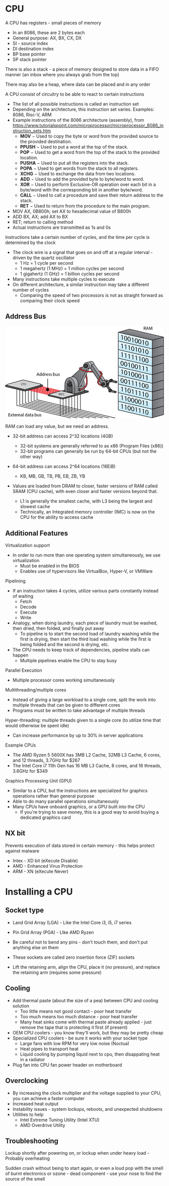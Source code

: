 # CPU

A CPU has registers - small pieces of memory

* In an 8086, these are 2 bytes each
* General purpose: AX, BX, CX, DX
* SI - source index
* DI destination index
* BP base pointer
* SP stack pointer

There is also a stack - a piece of memory designed to store data in a FIFO manner (an inbox where you always grab from the top)

There may also be a heap, where data can be placed and in any order

A CPU consist of circuitry to be able to react to certain instructions

* The list of all possible instructions is called an instruction set
* Depending on the architecture, this instruction set varies. Examples: 8086, Risc-V, ARM
* Example instructions of the 8086 architecture (assembly), from https://www.tutorialspoint.com/microprocessor/microprocessor_8086_instruction_sets.htm
  * **MOV** − Used to copy the byte or word from the provided source to the provided destination.
  * **PPUSH** − Used to put a word at the top of the stack.
  * **POP** − Used to get a word from the top of the stack to the provided location.
  * **PUSHA** − Used to put all the registers into the stack.
  * **POPA** − Used to get words from the stack to all registers.
  * **XCHG** − Used to exchange the data from two locations.
  * **ADD** − Used to add the provided byte to byte/word to word.
  * **XOR** − Used to perform Exclusive-OR operation over each bit in a byte/word with the corresponding bit in another byte/word.
  * **CALL** − Used to call a procedure and save their return address to the stack.
  * **RET** − Used to return from the procedure to the main program.
* MOV AX, 0B800h; set AX to hexadecimal value of B800h
* ADD BX, AX; add AX to BX
* RET; return to calling method
* Actual instructions are transmitted as 1s and 0s

Instructions take a certain number of cycles, and the time per cycle is determined by the clock

* The clock wire is a signal that goes on and off at a regular interval - driven by the quartz oscillator
  * 1 Hz = 1 cycle per second
  * 1 megahertz (1 MHz) = 1 million cycles per second
  * 1 gigahertz (1 GHz) = 1 billion cycles per second
* Many instructions take multiple cycles to execute
* On different architecture, a similar instruction may take a different number of cycles
  * Comparing the speed of two processors is not as straight forward as comparing their clock speed

## Address Bus

![memoryControlChip](images/memoryControlChip.jpg)

RAM can load any value, but we need an address.

* 32-bit address can access 2^32 locations (4GB)
  * 32-bit systems are generally referred to as x86 (Program Files (x86))
  * 32-bit programs can generally be run by 64-bit CPUs (but not the other way)

* 64-bit address can access 2^64 locations (16EiB)
  * KB, MB, GB, TB, PB, EB, ZB, YB

* Values are loaded from DRAM to closer, faster versions of RAM called SRAM (CPU cache), with even closer and faster versions beyond that.
  * L1 is generally the smallest cache, with L3 being the largest and slowest cache
  * Technically, an Integrated memory controller (IMC) is now on the CPU for the ability to access cache

## Additional Features

Virtualization support

* In order to run more than one operating system simultaneously, we use virtualization
  * Must be enabled in the BIOS
  * Enables use of hypervisors like VirtualBox, Hyper-V, or VMWare

Pipelining

* If an instruction takes 4 cycles, utilize various parts constantly instead of waiting
  * Fetch
  * Decode
  * Execute
  * Write
* Analogy, when doing laundry, each piece of laundry must be washed, then dried, then folded, and finally put away
  * To pipeline is to start the second load of laundry washing while the first is drying, then start the third load washing while the first is being folded and the second is drying, etc.
* The CPU needs to keep track of dependencies, pipeline stalls can happen
  * Multiple pipelines enable the CPU to stay busy


Parallel Execution

* Multiple processor cores working simultaneously

Multithreading/multiple cores

* Instead of giving a large workload to a single core, split the work into multiple threads that can be given to different cores
* Programs must be written to take advantage of multiple threads

Hyper-threading: multiple threads given to a single core (to utilize time that would otherwise be spent idle)

* Can increase performance by up to 30% in server applications

Example CPUs

* The AMD Ryzen 5 5600X has 3MB L2 Cache, 32MB L3 Cache, 6 cores, and 12 threads, 3.7GHz for $267
* The Intel Core i7 11th Gen has 16 MB L3 Cache, 8 cores, and 16 threads, 3.6GHz for $349

Graphics Processing Unit (GPU)

* Similar to a CPU, but the instructions are specialized for graphics operations rather than general purpose
* Able to do many parallel operations simultaneously
* Many CPUs have onboard graphics, or a GPU built into the CPU
  * If you're trying to save money, this is a good way to avoid buying a dedicated graphics card

## NX bit

Prevents execution of data stored in certain memory - this helps protect against malware

* Intex - XD bit (eXecute Disable)
* AMD - Enhanced Virus Protection
* ARM - XN (eXecute Never)

# Installing a CPU

## Socket type

* Land Grid Array (LGA) - Like the Intel Core i3, i5, i7 series

* Pin Grid Array (PGA) - LIke AMD Ryzen

* Be careful not to bend any pins - don't touch them, and don't put anything else on them
* These sockets are called zero insertion force (ZIF) sockets
* Lift the retaining arm, align the CPU, place it (no pressure), and replace the retaining arm (requires some pressure)

## Cooling

* Add thermal paste (about the size of a pea) between CPU and cooling solution
  * Too little means not good contact - poor heat transfer
  * Too much means too much distance - poor heat transfer
  * Many heat sinks come with thermal paste already applied - just remove the tape that is protecting it first (if present)
* OEM CPU coolers - you know they'll work, but they may be pretty cheap
* Specialized CPU coolers - be sure it works with your socket type
  * Large fans with low RPM for very low noise (Noctua)
  * Heat pipes to transport heat
  * Liquid cooling by pumping liquid next to cpu, then disappating heat in a radiator
* Plug fan into CPU fan power header on motherboard

## Overclocking

* By increasing the clock multiplier and the voltage supplied to your CPU, you can achieve a faster computer
* Increased heat output
* Instability issues - system lockups, reboots, and unexpected shutdowns
* Utilities to help
  * Intel Extreme Tuning Utility (Intel XTU)
  * AMD Overdrive Utility

## Troubleshooting

Lockup shortly after powering on, or lockup when under heavy load - Probably overheating

Sudden crash without being to start again, or even a loud pop with the smell of burnt electronics or ozone - dead component - use your nose to find the source of the smell